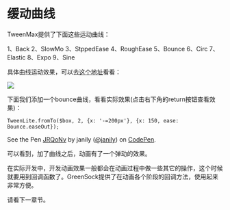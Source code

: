 # 缓动曲线

TweenMax提供了下面这些运动曲线：

1、Back 2、SlowMo 3、StppedEase 4、RoughEase 5、Bounce 6、Circ 7、Elastic 8、Expo 9、Sine

具体曲线运动效果，可以去[这个地址](http://greensock.com/ease-visualizer)看看：

![](http://ww4.sinaimg.cn/large/0060lm7Tgw1f997n29r9vg30nj0l6n5p.gif)

下面我们添加一个bounce曲线，看看实际效果(点击右下角的return按钮查看效果)：

```
TweenLite.fromTo($box, 2, {x: '-=200px'}, {x: 150, ease: Bounce.easeOut});
```

<p data-height="300" data-theme-id="17491" data-slug-hash="JRQoNv" data-default-tab="js,result" data-user="janily" data-embed-version="2" data-pen-title="JRQoNv" class="codepen">See the Pen <a href="http://codepen.io/janily/pen/JRQoNv/">JRQoNv</a> by janily (<a href="http://codepen.io/janily">@janily</a>) on <a href="http://codepen.io">CodePen</a>.</p>
<script async src="https://production-assets.codepen.io/assets/embed/ei.js"></script>

可以看到，加了曲线之后，动画有了一个弹动的效果。

在实际开发中，开发动画效果一般都会在动画过程中做一些其它的操作，这个时候就要用到回调函数了。GreenSock提供了在动画各个阶段的回调方法，使用起来非常方便。

请看下一章节。


